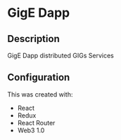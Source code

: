 # GigE Dapp

## Description

GigE Dapp distributed GIGs Services

## Configuration

This was created with:

* React
* Redux
* React Router
* Web3 1.0
